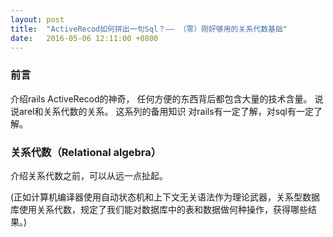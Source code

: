 ```yaml
---
layout: post
title:  "ActiveRecod如何拼出一句Sql？—— （零）刚好够用的关系代数基础"
date:   2016-05-06 12:11:00 +0800
---
```


### 前言

介绍rails ActiveRecod的神奇， 任何方便的东西背后都包含大量的技术含量。 说说arel和关系代数的关系。
这系列的备用知识  对rails有一定了解，对sql有一定了解。

### 关系代数（Relational algebra）

介绍关系代数之前，可以从远一点扯起。

(正如计算机编译器使用自动状态机和上下文无关语法作为理论武器，关系型数据库使用关系代数，规定了我们能对数据库中的表和数据做何种操作，获得哪些结果。)
